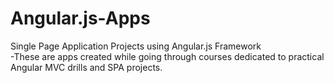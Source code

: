 # Angular.js-Apps
Single Page Application Projects using Angular.js Framework<br>
-These are apps created while going through courses dedicated to practical Angular MVC drills and SPA projects.
